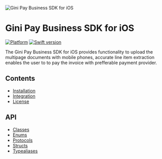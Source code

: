 ![Gini Pay Business SDK for iOS](img/logo.png)

# Gini Pay Business SDK for iOS

[![Platform](https://img.shields.io/badge/platform-iOS-lightgrey.svg)]()
[![Swift version](https://img.shields.io/badge/swift-5.0-orange.svg)]()


The Gini Pay Business SDK for iOS provides functionality to upload the multipage documents with mobile phones, accurate line item extraction enables the user to to pay the invoice with prefferable payment provider. 

## Contents

* [Installation](installation.html)
* [Integration](integration.html)
* [License](license.html)

## API

* [Classes](Classes.html)
* [Enums](Enums.html)
* [Protocols](Protocols.html)
* [Structs](Structs.html)
* [Typealiases](Typealiases.html)
